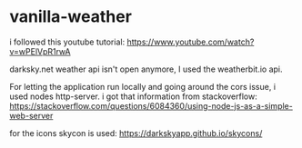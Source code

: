 # vanilla-weather

i followed this youtube tutorial: https://www.youtube.com/watch?v=wPElVpR1rwA

darksky.net weather api isn't open anymore, I used the weatherbit.io api. 

For letting the application run locally and going around the cors issue, i used nodes http-server.
i got that information from stackoverflow:
https://stackoverflow.com/questions/6084360/using-node-js-as-a-simple-web-server

for the icons skycon is used: https://darkskyapp.github.io/skycons/
